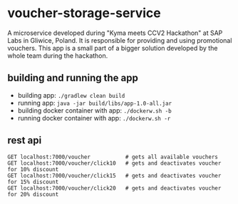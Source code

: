 # voucher-storage-service
A microservice developed during "Kyma meets CCV2 Hackathon" at SAP Labs in Gliwice, Poland. It is responsible for providing and using promotional vouchers. This app is a small part of a bigger solution developed by the whole team during the hackathon.

## building and running the app

- building app: `./gradlew clean build`
- running app: `java -jar build/libs/app-1.0-all.jar`
- building docker container with app: `./dockerw.sh -b`
- running docker container with app: `./dockerw.sh -r`

## rest api

```
GET localhost:7000/voucher           # gets all available vouchers
GET localhost:7000/voucher/click10   # gets and deactivates voucher for 10% discount
GET localhost:7000/voucher/click15   # gets and deactivates voucher for 15% discount
GET localhost:7000/voucher/click20   # gets and deactivates voucher for 20% discount
```
